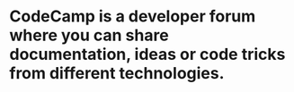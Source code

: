 # CodeCamp is a developer forum where you can share documentation, ideas or code tricks from different technologies.
